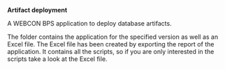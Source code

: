 **Artifact deployment**

A WEBCON BPS application to deploy database artifacts.

The folder contains the application for the specified version as well as an Excel file. The Excel file has been created by exporting the report of the application. It contains all the scripts, so if you are only interested in the scripts take a look at the Excel file.  
